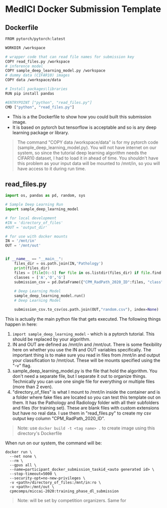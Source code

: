 # MedICI Docker Submission Template

## Dockerfile
```bash
FROM pytorch/pytorch:latest

WORKDIR /workspace

# wrapper code that can read file names for submission key
COPY read_files.py /workspace
# inference model
COPY sample_deep_learning_model.py /workspace
# dummy data (CIFAR10) images
COPY data /workspace/data

# Install packages\libraries
RUN pip install pandas

#ENTRYPOINT ["python", "read_files.py"]
CMD ["python", "read_files.py"]
```

* This is a the Dockerfile to show how you could built this submission image.
* It is based on pytorch but tensorflow is acceptable and so is any deep learning package or library.



> The command "COPY data /workspace/data" is for my pytorch code (sample_deep_learning_model.py). You will not have internet on our system, so since the tutorial deep learning algorithm needs the CIFAR10 dataset, I had to load it in ahead of time. You shouldn't have this problem as your input data will be mounted to /mnt/in, so you will have access to it during run time.

## read_files.py
```python
import os, pandas as pd, random, sys

# Sample Deep Learning Run
import sample_deep_learning_model

# for local development
#IN = 'directory_of_files'
#OUT = 'output_dir'

# for use with docker mounts
IN = '/mnt/in'
OUT = '/mnt/out'


if __name__ == "__main__":
    files_dir = os.path.join(IN,'Pathology')
    print(files_dir)
    files = [file[0:-5] for file in os.listdir(files_dir) if file.find('.tiff') != -1]
    classes = ['A','O','G']
    submission_csv = pd.DataFrame({"CPM_RadPath_2020_ID":files, "class":[random.choice(classes) for file in files]})
    
    # Deep Learning Model
    sample_deep_learning_model.run()
    # Deep Learning Model

    submission_csv.to_csv(os.path.join(OUT,"random.csv"), index=None)
```
This is actually the main python file that gets executed. The following things happen in here:  
1. ```import sample_deep_learning_model``` - which is a pytorch tutorial. This should be replaced by your algorithm.  
2. IN and OUT are defined as /mnt/in and /mnt/out. There is some flexibility here on whether you use the IN and OUT variables specifically. The important thing is to make sure you read in files from /mnt/in and output your classification to /mnt/out. These will be mounts specified using the "-v" flag.  
3. sample_deep_learning_model.py is the file that hold the algorithm. You don't need a separate file, but I separate it out to organize things. Technically you can use one single file for everything or multiple files (more than 2 even).
4. "directory_of_files" is what I mount to /mnt/in inside the container and is a folder where fake files are located so you can test this template out on them. It has the Pathology and Radiology folder with all their subfolders and files (for training set). These are blank files with custom extensions but have no real data. I use them in "read_files.py" to create my csv output key column "CPM_RadPath_2020_ID".

> Note: use ```docker build -t <tag name> .``` to create image using this directory's Dockerfile

When run on our system, the command will be:
```
docker run \
  --net none \
  --rm \
  --gpus all \
  --name=participant_docker_submission_taskid_<auto generated id> \
  --stop-timeout=5000 \
  --security-opt=no-new-privileges \
  -v <path>/directory_of_files:/mnt/in:ro \
  -v <path>:/mnt/out \
  cpmcomps/miccai-2020:training_phase_dl_submission

```
> Note: <path> will be set by competition organizers. Same for <auto generated id>

